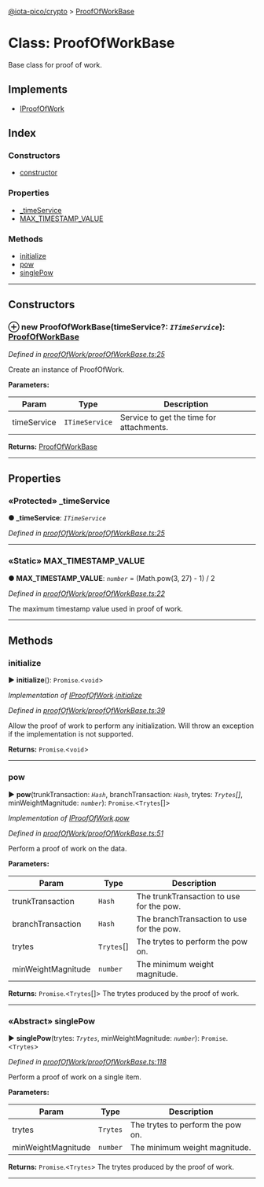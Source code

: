 [@iota-pico/crypto](../README.md) > [ProofOfWorkBase](../classes/proofofworkbase.md)



# Class: ProofOfWorkBase


Base class for proof of work.

## Implements

* [IProofOfWork](../interfaces/iproofofwork.md)

## Index

### Constructors

* [constructor](proofofworkbase.md#constructor)


### Properties

* [_timeService](proofofworkbase.md#_timeservice)
* [MAX_TIMESTAMP_VALUE](proofofworkbase.md#max_timestamp_value)


### Methods

* [initialize](proofofworkbase.md#initialize)
* [pow](proofofworkbase.md#pow)
* [singlePow](proofofworkbase.md#singlepow)



---
## Constructors
<a id="constructor"></a>


### ⊕ **new ProofOfWorkBase**(timeService?: *`ITimeService`*): [ProofOfWorkBase](proofofworkbase.md)


*Defined in [proofOfWork/proofOfWorkBase.ts:25](https://github.com/iotaeco/iota-pico-crypto/blob/18198f8/src/proofOfWork/proofOfWorkBase.ts#L25)*



Create an instance of ProofOfWork.


**Parameters:**

| Param | Type | Description |
| ------ | ------ | ------ |
| timeService | `ITimeService`   |  Service to get the time for attachments. |





**Returns:** [ProofOfWorkBase](proofofworkbase.md)

---


## Properties
<a id="_timeservice"></a>

### «Protected» _timeService

**●  _timeService**:  *`ITimeService`* 

*Defined in [proofOfWork/proofOfWorkBase.ts:25](https://github.com/iotaeco/iota-pico-crypto/blob/18198f8/src/proofOfWork/proofOfWorkBase.ts#L25)*





___

<a id="max_timestamp_value"></a>

### «Static» MAX_TIMESTAMP_VALUE

**●  MAX_TIMESTAMP_VALUE**:  *`number`*  =  (Math.pow(3, 27) - 1) / 2

*Defined in [proofOfWork/proofOfWorkBase.ts:22](https://github.com/iotaeco/iota-pico-crypto/blob/18198f8/src/proofOfWork/proofOfWorkBase.ts#L22)*



The maximum timestamp value used in proof of work.




___


## Methods
<a id="initialize"></a>

###  initialize

► **initialize**(): `Promise`.<`void`>



*Implementation of [IProofOfWork](../interfaces/iproofofwork.md).[initialize](../interfaces/iproofofwork.md#initialize)*

*Defined in [proofOfWork/proofOfWorkBase.ts:39](https://github.com/iotaeco/iota-pico-crypto/blob/18198f8/src/proofOfWork/proofOfWorkBase.ts#L39)*



Allow the proof of work to perform any initialization. Will throw an exception if the implementation is not supported.




**Returns:** `Promise`.<`void`>





___

<a id="pow"></a>

###  pow

► **pow**(trunkTransaction: *`Hash`*, branchTransaction: *`Hash`*, trytes: *`Trytes`[]*, minWeightMagnitude: *`number`*): `Promise`.<`Trytes`[]>



*Implementation of [IProofOfWork](../interfaces/iproofofwork.md).[pow](../interfaces/iproofofwork.md#pow)*

*Defined in [proofOfWork/proofOfWorkBase.ts:51](https://github.com/iotaeco/iota-pico-crypto/blob/18198f8/src/proofOfWork/proofOfWorkBase.ts#L51)*



Perform a proof of work on the data.


**Parameters:**

| Param | Type | Description |
| ------ | ------ | ------ |
| trunkTransaction | `Hash`   |  The trunkTransaction to use for the pow. |
| branchTransaction | `Hash`   |  The branchTransaction to use for the pow. |
| trytes | `Trytes`[]   |  The trytes to perform the pow on. |
| minWeightMagnitude | `number`   |  The minimum weight magnitude. |





**Returns:** `Promise`.<`Trytes`[]>
The trytes produced by the proof of work.






___

<a id="singlepow"></a>

### «Abstract» singlePow

► **singlePow**(trytes: *`Trytes`*, minWeightMagnitude: *`number`*): `Promise`.<`Trytes`>



*Defined in [proofOfWork/proofOfWorkBase.ts:118](https://github.com/iotaeco/iota-pico-crypto/blob/18198f8/src/proofOfWork/proofOfWorkBase.ts#L118)*



Perform a proof of work on a single item.


**Parameters:**

| Param | Type | Description |
| ------ | ------ | ------ |
| trytes | `Trytes`   |  The trytes to perform the pow on. |
| minWeightMagnitude | `number`   |  The minimum weight magnitude. |





**Returns:** `Promise`.<`Trytes`>
The trytes produced by the proof of work.






___


